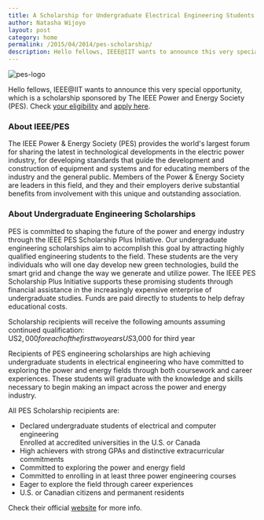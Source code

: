 ```yaml
---
title: A Scholarship for Undergraduate Electrical Engineering Students in the U.S. and Canada
author: Natasha Wijoyo
layout: post
category: home
permalink: /2015/04/2014/pes-scholarship/
description: Hello fellows, IEEE@IIT wants to announce this very special opportunity, which is a scholarship sponsored by The IEEE Power and Energy Society (PES).
---
```


![pes-logo](https://cloud.githubusercontent.com/assets/9169502/7152113/d3d3916c-e2fa-11e4-9464-3264d5ec59dd.png)

Hello fellows, IEEE@IIT wants to announce this very special opportunity, which is a scholarship sponsored by The IEEE Power and Energy Society (PES). Check [your eligibility](http://www.ee-scholarship.org/how-it-works/students/scholarship-requirements/eligibility/) and [apply here](https://ieee.communityforce.com/Login.aspx?ID=6a9f9ba4-7352-471a-aa22-a0db6acdd536).

### About IEEE/PES
The IEEE Power & Energy Society (PES) provides the world's largest forum for sharing the latest in technological developments in the electric power industry, for developing standards that guide the development and construction of equipment and systems and for educating members of the industry and the general public. Members of the Power & Energy Society are leaders in this field, and they and their employers derive substantial benefits from involvement with this unique and outstanding association.

### About Undergraduate Engineering Scholarships
PES is committed to shaping the future of the power and energy industry through the IEEE PES Scholarship Plus Initiative. Our undergraduate engineering scholarships aim to accomplish this goal by attracting highly qualified engineering students to the field. These students are the very individuals who will one day develop new green technologies, build the smart grid and change the way we generate and utilize power.
The IEEE PES Scholarship Plus Initiative supports these promising students through financial assistance in the increasingly expensive enterprise of undergraduate studies. Funds are paid directly to students to help defray educational costs.

Scholarship recipients will receive the following amounts assuming continued qualification:  
US$2,000 for each of the first two years  
US$3,000 for third year  

Recipients of PES engineering scholarships are high achieving undergraduate students in electrical engineering who have committed to exploring the power and energy fields through both coursework and career experiences. These students will graduate with the knowledge and skills necessary to begin making an impact across the power and energy industry.

All PES Scholarship recipients are:  
* Declared undergraduate students of electrical and computer engineering  
Enrolled at accredited universities in the U.S. or Canada  
* High achievers with strong GPAs and distinctive extracurricular commitments  
* Committed to exploring the power and energy field  
* Committed to enrolling in at least three power engineering courses  
* Eager to explore the field through career experiences  
* U.S. or Canadian citizens and permanent residents

Check their official [website](http://www.ee-scholarship.org/) for more info.  

